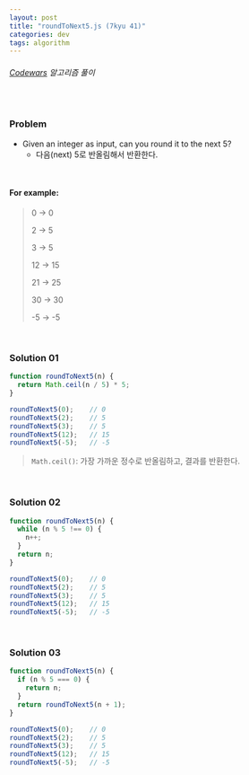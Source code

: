 ```yaml
---
layout: post
title: "roundToNext5.js (7kyu 41)"
categories: dev
tags: algorithm
---
```


###### [Codewars](https://www.codewars.com) 알고리즘 풀이

<br>

### Problem

- Given an integer as input, can you round it to the next 5?
  - 다음(next) 5로 반올림해서 반환한다.

<br>

#### For example:

> 0 -> 0
>
> 2 -> 5
>
> 3 -> 5
>
> 12 -> 15
>
> 21 -> 25
>
> 30 -> 30
>
> -5 -> -5

<br>

### Solution 01

```js
function roundToNext5(n) {
  return Math.ceil(n / 5) * 5;
}

roundToNext5(0);    // 0
roundToNext5(2);    // 5
roundToNext5(3);    // 5
roundToNext5(12);   // 15
roundToNext5(-5);   // -5
```

> `Math.ceil()`: 가장 가까운 정수로 반올림하고, 결과를 반환한다.

<br>

### Solution 02

```js
function roundToNext5(n) {
  while (n % 5 !== 0) {
    n++;
  }
  return n;
}

roundToNext5(0);    // 0
roundToNext5(2);    // 5
roundToNext5(3);    // 5
roundToNext5(12);   // 15
roundToNext5(-5);   // -5
```

<br>

### Solution 03

```js
function roundToNext5(n) {
  if (n % 5 === 0) {
    return n;
  }
  return roundToNext5(n + 1);
}

roundToNext5(0);    // 0
roundToNext5(2);    // 5
roundToNext5(3);    // 5
roundToNext5(12);   // 15
roundToNext5(-5);   // -5
```

<br>

<br>
